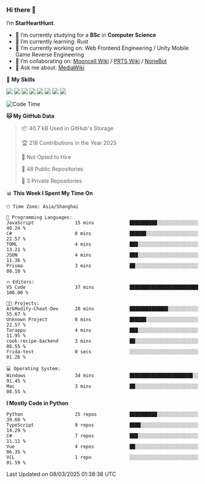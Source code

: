 ### Hi there 👋

I’m **StarHeartHunt**.

- 🏫 I’m currently studying for a **BSc** in **Computer Science**
- 🌱 I’m currently learning: Rust
- 🔭 I’m currently working on: Web Frontend Engineering / Unity Mobile Game Reverse Engineering
- 👯 I’m collaborating on: [Mooncell Wiki](https://fgo.wiki/) / [PRTS Wiki](http://prts.wiki/) / [NoneBot](https://github.com/nonebot)
- 💬 Ask me about: [MediaWiki](https://www.mediawiki.org)

🌟 **My Skills**

![](https://img.shields.io/badge/-Python-3e74a2?style=flat-square&logo=Python&logoColor=fff)
![](https://img.shields.io/badge/-Node.js-339933?style=flat-square&logo=node.js&logoColor=fff)
![](https://img.shields.io/badge/-Vue-4fc08d?style=flat-square&logo=vue.js&logoColor=fff)
![](https://img.shields.io/badge/-React-2d98ce?style=flat-square&logo=React&logoColor=fff)
![](https://img.shields.io/badge/-TypeScript-3178C6?style=flat-square&logo=TypeScript&logoColor=fff)
![](https://img.shields.io/badge/-Docker-2496ED?style=flat-square&logo=Docker&logoColor=fff)
![](https://img.shields.io/badge/-Linux-000000?style=flat-square&logo=Linux&logoColor=fff)
![](https://img.shields.io/badge/-Dotnet-512bd4?style=flat-square&logo=.net&logoColor=fff)

<!--START_SECTION:waka-->
![Code Time](http://img.shields.io/badge/Code%20Time-1%2C493%20hrs%2023%20mins-blue)

**🐱 My GitHub Data** 

> 📦 40.7 kB Used in GitHub's Storage 
 > 
> 🏆 218 Contributions in the Year 2025
 > 
> 🚫 Not Opted to Hire
 > 
> 📜 48 Public Repositories 
 > 
> 🔑 3 Private Repositories 
 > 
📊 **This Week I Spent My Time On** 

```text
🕑︎ Time Zone: Asia/Shanghai

💬 Programming Languages: 
JavaScript               15 mins             ██████████░░░░░░░░░░░░░░░   40.24 % 
C#                       8 mins              ██████░░░░░░░░░░░░░░░░░░░   22.57 % 
TOML                     4 mins              ███░░░░░░░░░░░░░░░░░░░░░░   13.21 % 
JSON                     4 mins              ███░░░░░░░░░░░░░░░░░░░░░░   11.36 % 
Prisma                   3 mins              ██░░░░░░░░░░░░░░░░░░░░░░░   08.10 % 

🔥 Editors: 
VS Code                  37 mins             █████████████████████████   100.00 % 

🐱‍💻 Projects: 
ArkModify-Cheat-Dev      20 mins             ██████████████░░░░░░░░░░░   55.67 % 
Unknown Project          8 mins              ██████░░░░░░░░░░░░░░░░░░░   22.57 % 
Torappu                  4 mins              ███░░░░░░░░░░░░░░░░░░░░░░   11.95 % 
cook-recipe-backend      3 mins              ██░░░░░░░░░░░░░░░░░░░░░░░   08.55 % 
frida-test               0 secs              ░░░░░░░░░░░░░░░░░░░░░░░░░   01.26 % 

💻 Operating System: 
Windows                  34 mins             ███████████████████████░░   91.45 % 
Mac                      3 mins              ██░░░░░░░░░░░░░░░░░░░░░░░   08.55 % 
```

**I Mostly Code in Python** 

```text
Python                   25 repos            ██████████░░░░░░░░░░░░░░░   39.68 % 
TypeScript               9 repos             ████░░░░░░░░░░░░░░░░░░░░░   14.29 % 
C#                       7 repos             ███░░░░░░░░░░░░░░░░░░░░░░   11.11 % 
Vue                      4 repos             ██░░░░░░░░░░░░░░░░░░░░░░░   06.35 % 
VCL                      1 repo              ░░░░░░░░░░░░░░░░░░░░░░░░░   01.59 % 
```




 Last Updated on 08/03/2025 01:38:38 UTC
<!--END_SECTION:waka-->
